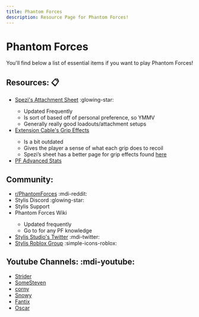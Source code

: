 ```yaml
---
title: Phantom Forces
description: Resource Page for Phantom Forces!
---
```


# **Phantom Forces**

You'll find below a list of essential items if you want to play Phantom Forces!

## Resources: :clipboard:

- [Spezi's Attachment Sheet](https://docs.google.com/spreadsheets/d/1dlWL4NQ0J0wrUJyrlmRMmmG9msarkuZtXOoI5ADLyP4/edit?gid=1214029714#gid=1214029714) :glowing-star: <Badge type="tip" icon="i-ic-outline-discord" text="Discord" link="https://discord.gg/spezi" /> <tooltip><ul><li>Updated Frequently</li><li>Is sort of based off of personal preference, so YMMV</li><li>Generally really good loadouts/attachment setups</li></ul></tooltip>
- [Extension Cable's Grip Effects](https://docs.google.com/document/d/1c8S25U19h2UOVM2FBt_wfJt-q-yU0k5gu6baL9dzMCw/edit) <tooltip><ul><li>Is a bit outdated</li><li>Gives the player a sense of what each grip does to recoil</li><li>Spezi’s sheet has a better page for grip effects found [here](https://docs.google.com/spreadsheets/d/1dlWL4NQ0J0wrUJyrlmRMmmG9msarkuZtXOoI5ADLyP4/edit?gid=1381239146#gid=1381239146)</li></ul></tooltip>
- [PF Advanced Stats](https://docs.google.com/spreadsheets/d/1nZZOpxAxpieMyC0e0VepfzpmIP89XHIDJPtsohw8U9g/edit?usp=drivesdk)

## Community:
- [r/PhantomForces](https://www.reddit.com/r/PhantomForces/) :mdi-reddit:
- Stylis Discord :glowing-star: <Badge type="tip" icon="i-ic-outline-discord" text="Discord" link="https://discord.gg/stylis" />
- Stylis Support <Badge type="tip" icon="i-ic-outline-discord" text="Discord" link="https://discord.gg/cDV2Y5WqYg" />
- Phantom Forces Wiki <Badge type="tip" icon="i-simple-icons-fandom" text="Link" link="https://roblox-phantom-forces.fandom.com/wiki/Phantom_Forces_Wiki" /> <tooltip><ul><li>Updated frequently</li><li>Go to for any PF knowledge</li></ul></tooltip>
- [Stylis Studio's Twitter](https://twitter.com/stylisstudios) :mdi-twitter:
- [Stylis Roblox Group](https://www.roblox.com/groups/1103278/StyLiS-Studios#!/about) :simple-icons-roblox:

## Youtube Channels: :mdi-youtube:
- [Strider](https://www.youtube.com/@StriderPF)
- [SomeSteven](https://www.youtube.com/@SomeSteven)
- [corny](https://www.youtube.com/@cornycob)
- [Snowy](https://www.youtube.com/@SnowyPF)
- [Fantix](https://www.youtube.com/@FantixYT)
- [Oscar](https://www.youtube.com/@OreoVanillaCat)
